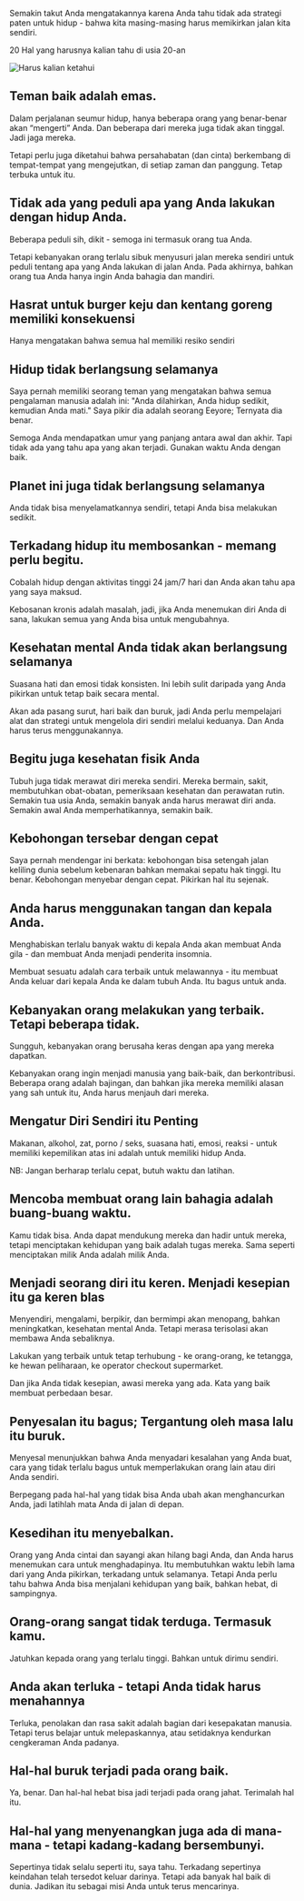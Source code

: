 Semakin takut Anda mengatakannya karena Anda tahu tidak ada strategi paten untuk hidup - bahwa kita masing-masing harus memikirkan jalan kita sendiri.

20 Hal yang harusnya kalian tahu di usia 20-an

![Harus kalian ketahui](https://i.ibb.co/mGW3yMH/entrepreneur-593371-1280.jpg)

## Teman baik adalah emas.

Dalam perjalanan seumur hidup, hanya beberapa orang yang benar-benar akan “mengerti” Anda. Dan beberapa dari mereka juga tidak akan tinggal. Jadi jaga mereka.

Tetapi perlu juga diketahui bahwa persahabatan (dan cinta) berkembang di tempat-tempat yang mengejutkan, di setiap zaman dan panggung. Tetap terbuka untuk itu.

## Tidak ada yang peduli apa yang Anda lakukan dengan hidup Anda.

Beberapa peduli sih, dikit - semoga ini termasuk orang tua Anda.

Tetapi kebanyakan orang terlalu sibuk menyusuri jalan mereka sendiri untuk peduli tentang apa yang Anda lakukan di jalan Anda. Pada akhirnya, bahkan orang tua Anda hanya ingin Anda bahagia dan mandiri.

## Hasrat untuk burger keju dan kentang goreng memiliki konsekuensi

Hanya mengatakan bahwa semua hal memiliki resiko sendiri

## Hidup tidak berlangsung selamanya

Saya pernah memiliki seorang teman yang mengatakan bahwa semua pengalaman manusia adalah ini: "Anda dilahirkan, Anda hidup sedikit, kemudian Anda mati." Saya pikir dia adalah seorang Eeyore; Ternyata dia benar.

Semoga Anda mendapatkan umur yang panjang antara awal dan akhir. Tapi tidak ada yang tahu apa yang akan terjadi. Gunakan waktu Anda dengan baik.

## Planet ini juga tidak berlangsung selamanya

Anda tidak bisa menyelamatkannya sendiri, tetapi Anda bisa melakukan sedikit.

## Terkadang hidup itu membosankan - memang perlu begitu.

Cobalah hidup dengan aktivitas tinggi 24 jam/7 hari dan Anda akan tahu apa yang saya maksud.

Kebosanan kronis adalah masalah, jadi, jika Anda menemukan diri Anda di sana, lakukan semua yang Anda bisa untuk mengubahnya.

## Kesehatan mental Anda tidak akan berlangsung selamanya

Suasana hati dan emosi tidak konsisten. Ini lebih sulit daripada yang Anda pikirkan untuk tetap baik secara mental.

Akan ada pasang surut, hari baik dan buruk, jadi Anda perlu mempelajari alat dan strategi untuk mengelola diri sendiri melalui keduanya. Dan Anda harus terus menggunakannya.

## Begitu juga kesehatan fisik Anda

Tubuh juga tidak merawat diri mereka sendiri. Mereka bermain, sakit, membutuhkan obat-obatan, pemeriksaan kesehatan dan perawatan rutin. Semakin tua usia Anda, semakin banyak anda harus merawat diri anda. Semakin awal Anda memperhatikannya, semakin baik.

## Kebohongan tersebar dengan cepat

Saya pernah mendengar ini berkata: kebohongan bisa setengah jalan keliling dunia sebelum kebenaran bahkan memakai sepatu hak tinggi. Itu benar. Kebohongan menyebar dengan cepat. Pikirkan hal itu sejenak.

## Anda harus menggunakan tangan dan kepala Anda.

Menghabiskan terlalu banyak waktu di kepala Anda akan membuat Anda gila - dan membuat Anda menjadi penderita insomnia.

Membuat sesuatu adalah cara terbaik untuk melawannya - itu membuat Anda keluar dari kepala Anda ke dalam tubuh Anda. Itu bagus untuk anda.

## Kebanyakan orang melakukan yang terbaik. Tetapi beberapa tidak.

Sungguh, kebanyakan orang berusaha keras dengan apa yang mereka dapatkan.

Kebanyakan orang ingin menjadi manusia yang baik-baik, dan berkontribusi. Beberapa orang adalah bajingan, dan bahkan jika mereka memiliki alasan yang sah untuk itu, Anda harus menjauh dari mereka.

## Mengatur Diri Sendiri itu Penting

Makanan, alkohol, zat, porno / seks, suasana hati, emosi, reaksi - untuk memiliki kepemilikan atas ini adalah untuk memiliki hidup Anda. 

NB: Jangan berharap terlalu cepat, butuh waktu dan latihan.

## Mencoba membuat orang lain bahagia adalah buang-buang waktu.

Kamu tidak bisa. Anda dapat mendukung mereka dan hadir untuk mereka, tetapi menciptakan kehidupan yang baik adalah tugas mereka. Sama seperti menciptakan milik Anda adalah milik Anda.

## Menjadi seorang diri itu keren. Menjadi kesepian itu ga keren blas

Menyendiri, mengalami, berpikir, dan bermimpi akan menopang, bahkan meningkatkan, kesehatan mental Anda. Tetapi merasa terisolasi akan membawa Anda sebaliknya.

Lakukan yang terbaik untuk tetap terhubung - ke orang-orang, ke tetangga, ke hewan peliharaan, ke operator checkout supermarket.

Dan jika Anda tidak kesepian, awasi mereka yang ada. Kata yang baik membuat perbedaan besar.

## Penyesalan itu bagus; Tergantung oleh masa lalu itu buruk.

Menyesal menunjukkan bahwa Anda menyadari kesalahan yang Anda buat, cara yang tidak terlalu bagus untuk memperlakukan orang lain atau diri Anda sendiri.

Berpegang pada hal-hal yang tidak bisa Anda ubah akan menghancurkan Anda, jadi latihlah mata Anda di jalan di depan.

## Kesedihan itu menyebalkan.

Orang yang Anda cintai dan sayangi akan hilang bagi Anda, dan Anda harus menemukan cara untuk menghadapinya. Itu membutuhkan waktu lebih lama dari yang Anda pikirkan, terkadang untuk selamanya. Tetapi Anda perlu tahu bahwa Anda bisa menjalani kehidupan yang baik, bahkan hebat, di sampingnya.

## Orang-orang sangat tidak terduga. Termasuk kamu.

Jatuhkan kepada orang yang terlalu tinggi. Bahkan untuk dirimu sendiri.

## Anda akan terluka - tetapi Anda tidak harus menahannya

Terluka, penolakan dan rasa sakit adalah bagian dari kesepakatan manusia. Tetapi terus belajar untuk melepaskannya, atau setidaknya kendurkan cengkeraman Anda padanya.

## Hal-hal buruk terjadi pada orang baik.

Ya, benar. Dan hal-hal hebat bisa jadi terjadi pada orang jahat. Terimalah hal itu.

## Hal-hal yang menyenangkan juga ada di mana-mana - tetapi kadang-kadang bersembunyi.

Sepertinya tidak selalu seperti itu, saya tahu. Terkadang sepertinya keindahan telah tersedot keluar darinya. Tetapi ada banyak hal baik di dunia. Jadikan itu sebagai misi Anda untuk terus mencarinya.